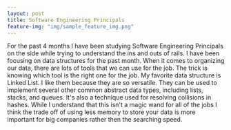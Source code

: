 ```yaml
---
layout: post
title: Software Engineering Principals
feature-img: "img/sample_feature_img.png"
---
```

For the past 4 months I have been studying Software Engineering Principals on the side while
trying to understand the ins and outs of rails. I have been focusing on data structures for the past month. When it comes to organizing our data, there are lots of tools that we can use for the job. The trick is knowing which tool is the right one for the job. My favorite data structure is Linked List. I like them because they are so versatile. They can be used to implement several other common abstract data types, including lists, stacks, and queues. It's also a technique used for resolving collisions in hashes. While I understand that this isn't a magic wand for all of the jobs I think the trade off of using less memory to store your data is more important for big companies rather then the searching speed.

